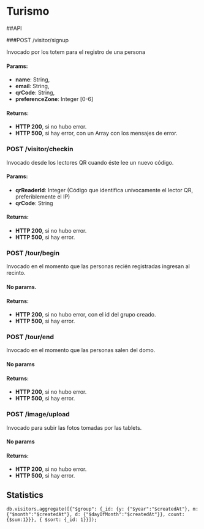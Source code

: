 # Turismo

##API

###POST /visitor/signup

Invocado por los totem para el registro de una persona

#### Params:
- **name**: String,
- **email**: String,
- **qrCode**: String,
- **preferenceZone**: Integer [0-6]

#### Returns:
- **HTTP 200**, si no hubo error.
- **HTTP 500**, si hay error, con un Array con los mensajes de error.

### POST /visitor/checkin
Invocado desde los lectores QR cuando éste lee un nuevo código.

#### Params:
- **qrReaderId**: Integer (Código que identifica unívocamente el lector QR, preferiblemente el IP)
- **qrCode**: String

#### Returns:
- **HTTP 200**, si no hubo error.
- **HTTP 500**, si hay error.

### POST /tour/begin
Invocado en el momento que las personas recién registradas ingresan al recinto.

#### No params.

#### Returns:
- **HTTP 200**, si no hubo error, con el id del grupo creado.
- **HTTP 500**, si hay error.

### POST /tour/end
Invocado en el momento que las personas salen del domo.

#### No params

#### Returns:
- **HTTP 200**, si no hubo error.
- **HTTP 500**, si hay error.

### POST /image/upload
Invocado para subir las fotos tomadas por las tablets.

#### No params

#### Returns:
- **HTTP 200**, si no hubo error.
- **HTTP 500**, si hay error.

## Statistics

```
db.visitors.aggregate([{"$group": {_id: {y: {"$year":"$createdAt"}, m: {"$month":"$createdAt"}, d: {"$dayOfMonth":"$createdAt"}}, count: {$sum:1}}}, { $sort: {_id: 1}}]);
```
